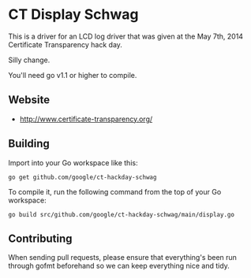 # CT Display Schwag

This is a driver for an LCD log driver that was given at the May 7th,
2014 Certificate Transparency hack day.

Silly change.

You'll need go v1.1 or higher to compile.

## Website

* http://www.certificate-transparency.org/

## Building

Import into your Go workspace like this:

    go get github.com/google/ct-hackday-schwag

To compile it, run the following command from the top of your Go
workspace:

    go build src/github.com/google/ct-hackday-schwag/main/display.go

## Contributing

When sending pull requests, please ensure that everything's been run
through gofmt beforehand so we can keep everything nice and tidy.
